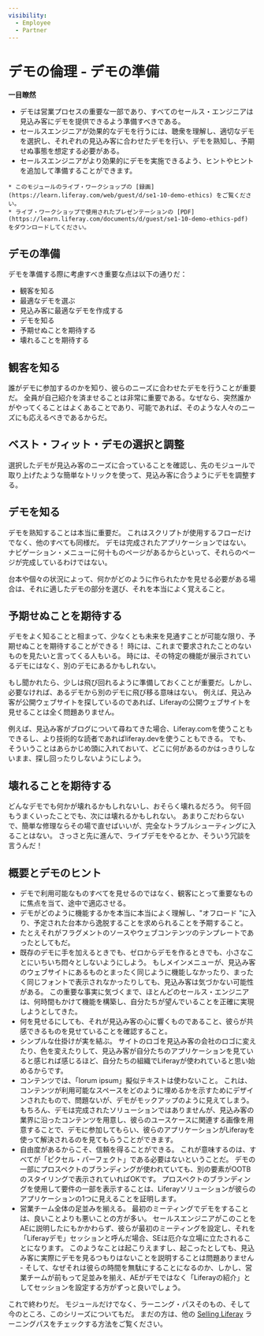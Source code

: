 ```yaml
---
visibility:
  - Employee
  - Partner
---
```

# デモの倫理 - デモの準備

**一目瞭然**


* デモは営業プロセスの重要な一部であり、すべてのセールス・エンジニアは見込み客にデモを提供できるよう準備すべきである。
* セールスエンジニアが効果的なデモを行うには、聴衆を理解し、適切なデモを選択し、それぞれの見込み客に合わせたデモを行い、デモを熟知し、予期せぬ事態を想定する必要がある。
* セールスエンジニアがより効果的にデモを実施できるよう、ヒントやヒントを追加して準備することができます。

```{note}
* このモジュールのライブ・ワークショップの [録画](https://learn.liferay.com/web/guest/d/se1-10-demo-ethics) をご覧ください。
* ライブ・ワークショップで使用されたプレゼンテーションの [PDF](https://learn.liferay.com/documents/d/guest/se1-10-demo-ethics-pdf) をダウンロードしてください。
```
## デモの準備

デモを準備する際に考慮すべき重要な点は以下の通りだ：

* 観客を知る
* 最適なデモを選ぶ
* 見込み客に最適なデモを作成する
* デモを知る
* 予期せぬことを期待する
* 壊れることを期待する

## 観客を知る

誰がデモに参加するのかを知り、彼らのニーズに合わせたデモを行うことが重要だ。 全員が自己紹介を済ませることは非常に重要である。なぜなら、突然誰かがやってくることはよくあることであり、可能であれば、そのような人々のニーズにも応えるべきであるからだ。

## ベスト・フィット・デモの選択と調整

選択したデモが見込み客のニーズに合っていることを確認し、先のモジュールで取り上げたような簡単なトリックを使って、見込み客に合うようにデモを調整する。

## デモを知る

デモを熟知することは本当に重要だ。 これはスクリプトが使用するフローだけでなく、他のすべても同様だ。 デモは完成されたアプリケーションではない。ナビゲーション・メニューに何十ものページがあるからといって、それらのページが完成しているわけではない。

台本や個々の状況によって、何かがどのように作られたかを見せる必要がある場合は、それに適したデモの部分を選び、それを本当によく覚えること。

## 予期せぬことを期待する

デモをよく知ることと相まって、少なくとも未来を見通すことが可能な限り、予期せぬことを期待することができる！ 時には、これまで要求されたことのないものを見たいと言ってくる人もいる。 時には、その特定の機能が展示されているデモにはなく、別のデモにあるかもしれない。

もし聞かれたら、少しは飛び回れるように準備しておくことが重要だ。しかし、必要なければ、あるデモから別のデモに飛び移る意味はない。 例えば、見込み客が公開ウェブサイトを探しているのであれば、Liferayの公開ウェブサイトを見せることは全く問題ありません。

例えば、見込み客がブログについて尋ねてきた場合、Liferay.comを使うこともできるし、より技術的な読者であればliferay.devを使うこともできる。 でも、そういうことはあらかじめ頭に入れておいて、どこに何があるのかはっきりしないまま、探し回ったりしないようにしよう。

## 壊れることを期待する

どんなデモでも何かが壊れるかもしれないし、おそらく壊れるだろう。 何千回もうまくいったことでも、次には壊れるかもしれない。 あまりこだわらないで、簡単な修理ならその場で直せばいいが、完全なトラブルシューティングに入ることはない。 さっさと先に進んで、ライブデモをやるとか、そういう冗談を言うんだ！

## 概要とデモのヒント

* デモで利用可能なものすべてを見せるのではなく、観客にとって重要なものに焦点を当て、途中で適応させる。
* デモがどのように機能するかを本当に本当によく理解し、"オフロード "に入り、予定された台本から逸脱することを求められることを予期すること。
* たとえそれがフラグメントのソースやウェブコンテンツのテンプレートであったとしてもだ。
* 既存のデモに手を加えるときでも、ゼロからデモを作るときでも、小さなことにいちいち悶々としないようにしよう。 もしメインメニューが、見込み客のウェブサイトにあるものとまったく同じように機能しなかったり、まったく同じフォントで表示されなかったりしても、見込み客は気づかない可能性がある。 この重要な事実に気づくまで、ほとんどのセールス・エンジニアは、何時間もかけて機能を構築し、自分たちが望んでいることを正確に実現しようとしてきた。
* 何を見せるにしても、それが見込み客の心に響くものであること、彼らが共感できるものを見せていることを確認すること。
* シンプルな仕掛けが実を結ぶ。 サイトのロゴを見込み客の会社のロゴに変えたり、色を変えたりして、見込み客が自分たちのアプリケーションを見ていると感じれば感じるほど、自分たちの組織でLiferayが使われていると思い始めるからです。
* コンテンツでは、「lorum ipsum」擬似テキストは使わないこと。 これは、コンテンツが利用可能なスペースをどのように埋めるかを示すためにデザインされたもので、問題ないが、デモがモックアップのように見えてしまう。 もちろん、デモは完成されたソリューションではありませんが、見込み客の業界に沿ったコンテンツを用意し、彼らのユースケースに関連する画像を用意することで、デモに参加してもらい、彼らのアプリケーションがLiferayを使って解決されるのを見てもらうことができます。
* 自由度があるからこそ、信頼を得ることができる。 これが意味するのは、すべてが「ピクセル・パーフェクト」である必要はないということだ。 デモの一部にプロスペクトのブランディングが使われていても、別の要素がOOTBのスタイリングで表示されていればOKです。 プロスペクトのブランディングを使用して要件の一部を表示することは、Liferayソリューションが彼らのアプリケーションの1つに見えることを証明します。
* 営業チーム全体の足並みを揃える。 最初のミーティングでデモをすることは、良いことよりも悪いことの方が多い。 セールスエンジニアがこのことをAEに説明したにもかかわらず、彼らが最初のミーティングを設定し、それを「Liferayデモ」セッションと呼んだ場合、SEは厄介な立場に立たされることになります。 このようなことは起こりえますし、起こったとしても、見込み客に実際にデモを見るつもりはないことを説明することは問題ありません - そして、なぜそれは彼らの時間を無駄にすることになるのか、しかし、営業チームが前もって足並みを揃え、AEがデモではなく「Liferayの紹介」としてセッションを設定する方がずっと良いでしょう。

これで終わりだ。 モジュールだけでなく、ラーニング・パスそのもの、そして今のところ、このシリーズについてもだ。 まだの方は、他の [Selling Liferay](https://learn.liferay.com/web/guest/w/courses/selling-liferay) ラーニングパスをチェックする方法をご覧ください。
